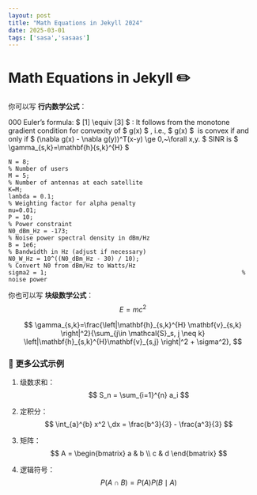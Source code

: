 ```yaml
---
layout: post
title: "Math Equations in Jekyll 2024"
date: 2025-03-01
tags: ['sasa','sasaas']
---
```


# Math Equations in Jekyll ✏️

你可以写 **行内数学公式**：

   000  Euler’s formula: $ [1] \equiv [3] $ : It follows from the monotone gradient condition for convexity of $ g(x) $ , i.e., $ g(x) $  is convex if and only if $ (\nabla g(x) - \nabla g(y))^T(x-y) \ge 0,~\forall x,y. $  SINR is $ \gamma_{s,k}=\mathbf{h}{s,k}^{H} $ 

```
N = 8;                                                                      % Number of users
M = 5;                                                                      % Number of antennas at each satellite
K=M;
lambda = 0.1;                                                                 % Weighting factor for alpha penalty
mu=0.01;
P = 10;                                                                     % Power constraint
N0_dBm_Hz = -173;                                                           % Noise power spectral density in dBm/Hz
B = 1e6;                                                                    % Bandwidth in Hz (adjust if necessary)
N0_W_Hz = 10^((N0_dBm_Hz - 30) / 10);                                       % Convert N0 from dBm/Hz to Watts/Hz
sigma2 = 1;                                                       % noise power
```


你也可以写 **块级数学公式**：
$$
E = mc^2
$$

$$
\gamma_{s,k}=\frac{\left|\mathbf{h}_{s,k}^{H} \mathbf{v}_{s,k} \right|^2}{\sum_{j\in \mathcal{S}_s, j \neq k} \left|\mathbf{h}_{s,k}^{H}\mathbf{v}_{s,j} \right|^2 + \sigma^2},
$$
### 📌 **更多公式示例**
1. 级数求和：
   $$
   S_n = \sum_{i=1}^{n} a_i
   $$
2. 定积分：
   $$
   \int_{a}^{b} x^2 \,dx = \frac{b^3}{3} - \frac{a^3}{3}
   $$

3. 矩阵：
   $$
   A = \begin{bmatrix} a & b \\ c & d \end{bmatrix}
   $$

4. 逻辑符号：
   $$
   P(A \cap B) = P(A) P(B \mid A)
   $$
